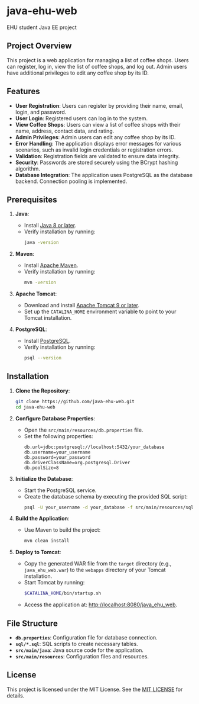 # java-ehu-web

EHU student Java EE project

## Project Overview

This project is a web application for managing a list of coffee shops. Users can register, log in, view the list of coffee shops, and log out. Admin users have additional privileges to edit any coffee shop by its ID.

## Features

- **User Registration**: Users can register by providing their name, email, login, and password.
- **User Login**: Registered users can log in to the system.
- **View Coffee Shops**: Users can view a list of coffee shops with their name, address, contact data, and rating.
- **Admin Privileges**: Admin users can edit any coffee shop by its ID.
- **Error Handling**: The application displays error messages for various scenarios, such as invalid login credentials or registration errors.
- **Validation**: Registration fields are validated to ensure data integrity.
- **Security**: Passwords are stored securely using the BCrypt hashing algorithm.
- **Database Integration**: The application uses PostgreSQL as the database backend. Connection pooling is implemented.

## Prerequisites

1. **Java**:
    - Install [Java 8 or later](https://www.oracle.com/java/technologies/javase-downloads.html).
    - Verify installation by running:
      ```bash
      java -version
      ```

2. **Maven**:
    - Install [Apache Maven](https://maven.apache.org/install.html).
    - Verify installation by running:
      ```bash
      mvn -version
      ```

3. **Apache Tomcat**:
    - Download and install [Apache Tomcat 9 or later](https://tomcat.apache.org/).
    - Set up the `CATALINA_HOME` environment variable to point to your Tomcat installation.

4. **PostgreSQL**:
    - Install [PostgreSQL](https://www.postgresql.org/download/).
    - Verify installation by running:
      ```bash
      psql --version
      ```

## Installation

1. **Clone the Repository**:
   ```bash
   git clone https://github.com/java-ehu-web.git
   cd java-ehu-web
   ```

2. **Configure Database Properties**:
    - Open the `src/main/resources/db.properties` file.
    - Set the following properties:
      ```properties
      db.url=jdbc:postgresql://localhost:5432/your_database
      db.username=your_username
      db.password=your_password
      db.driverClassName=org.postgresql.Driver
      db.poolSize=8
      ```

3. **Initialize the Database**:
    - Start the PostgreSQL service.
    - Create the database schema by executing the provided SQL script:
      ```bash
      psql -U your_username -d your_database -f src/main/resources/sql/createUsersTable.sql
      ```

4. **Build the Application**:
    - Use Maven to build the project:
      ```bash
      mvn clean install
      ```

5. **Deploy to Tomcat**:
    - Copy the generated WAR file from the `target` directory (e.g., `java_ehu_web.war`) to the `webapps` directory of your Tomcat installation.
    - Start Tomcat by running:
      ```bash
      $CATALINA_HOME/bin/startup.sh
      ```
    - Access the application at: [http://localhost:8080/java_ehu_web](http://localhost:8080/java_ehu_web).

## File Structure

- **`db.properties`**: Configuration file for database connection.
- **`sql/*.sql`**: SQL scripts to create necessary tables.
- **`src/main/java`**: Java source code for the application.
- **`src/main/resources`**: Configuration files and resources.

## License

This project is licensed under the MIT License. See the [MIT LICENSE](https://opensource.org/licenses/MIT) for details.

